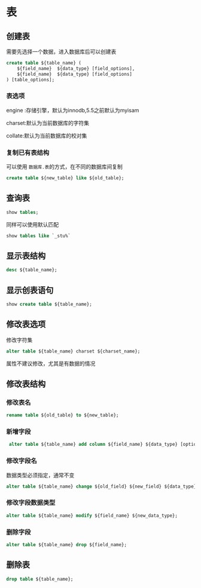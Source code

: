 # 表

## 创建表

需要先选择一个数据，进入数据库后可以创建表

```sql
create table ${table_name} (
    ${field_name}  ${data_type} [field_options],
    ${field_name}  ${data_type} [field_options]
) [table_options];
```

### 表选项

engine :存储引擎，默认为innodb,5.5之前默认为myisam

charset:默认为当前数据库的字符集

collate:默认为当前数据库的校对集

### 复制已有表结构

可以使用 `数据库.表`的方式，在不同的数据库间复制

```sql
create table ${new_table} like ${old_table};
```



## 查询表

```sql
show tables;
```

同样可以使用默认匹配

```sql
show tables like `_stu%`
```



## 显示表结构

```sql
desc ${table_name};
```



## 显示创表语句

```sql
show create table ${table_name};
```



## 修改表选项

修改字符集

```sql
alter table ${table_name} charset ${charset_name};
```

属性不建议修改，尤其是有数据的情况



## 修改表结构

### 修改表名

```sql
rename table ${old_table} to ${new_table};
```

### 新增字段

```sql
 alter table ${table_name} add column ${field_name} ${data_type} [options];
```

### 修改字段名

数据类型必须指定，通常不变

```sql
alter table ${table_name} change ${old_field} ${new_field} ${data_type};
```

### 修改字段数据类型

```sql
alter table ${table_name} modify ${field_name} ${new_data_type};
```

### 删除字段

```sql
alter table ${table_name} drop ${field_name};
```

## 删除表

```sql
drop table ${table_name};
```



